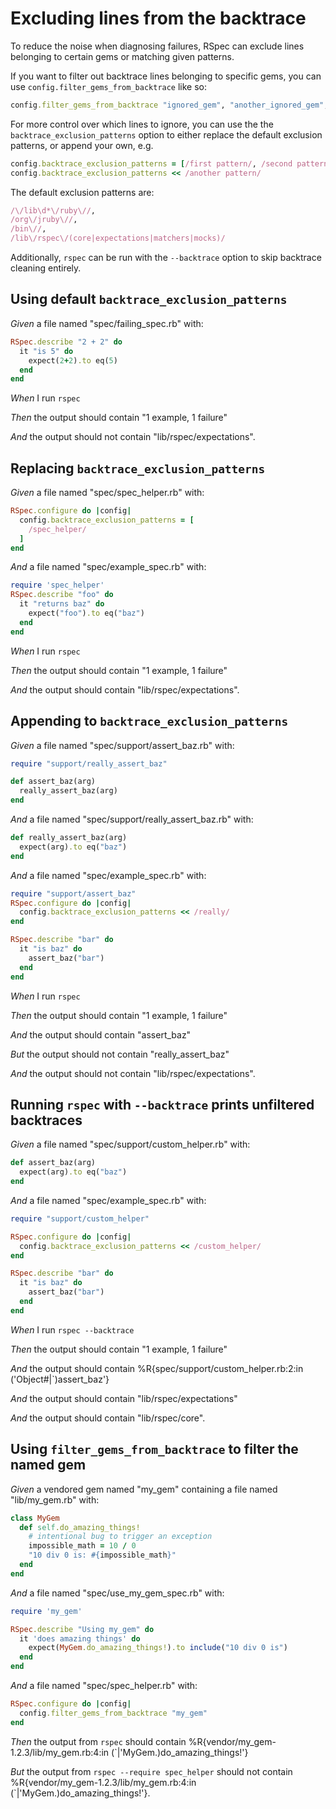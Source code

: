 # Excluding lines from the backtrace

To reduce the noise when diagnosing failures, RSpec can exclude lines belonging to certain gems or matching given patterns.

  If you want to filter out backtrace lines belonging to specific gems, you can use `config.filter_gems_from_backtrace` like so:

  ```ruby
  config.filter_gems_from_backtrace "ignored_gem", "another_ignored_gem",
  ```

  For more control over which lines to ignore, you can use the the `backtrace_exclusion_patterns` option to either replace the default exclusion patterns, or append your own, e.g.

  ```ruby
  config.backtrace_exclusion_patterns = [/first pattern/, /second pattern/]
  config.backtrace_exclusion_patterns << /another pattern/
  ```

  The default exclusion patterns are:

  ```ruby
  /\/lib\d*\/ruby\//,
  /org\/jruby\//,
  /bin\//,
  /lib\/rspec\/(core|expectations|matchers|mocks)/
  ```

  Additionally, `rspec` can be run with the `--backtrace` option to skip backtrace cleaning entirely.

## Using default `backtrace_exclusion_patterns`

_Given_ a file named "spec/failing_spec.rb" with:

```ruby
RSpec.describe "2 + 2" do
  it "is 5" do
    expect(2+2).to eq(5)
  end
end
```

_When_ I run `rspec`

_Then_ the output should contain "1 example, 1 failure"

_And_ the output should not contain "lib/rspec/expectations".

## Replacing `backtrace_exclusion_patterns`

_Given_ a file named "spec/spec_helper.rb" with:

```ruby
RSpec.configure do |config|
  config.backtrace_exclusion_patterns = [
    /spec_helper/
  ]
end
```

_And_ a file named "spec/example_spec.rb" with:

```ruby
require 'spec_helper'
RSpec.describe "foo" do
  it "returns baz" do
    expect("foo").to eq("baz")
  end
end
```

_When_ I run `rspec`

_Then_ the output should contain "1 example, 1 failure"

_And_ the output should contain "lib/rspec/expectations".

## Appending to `backtrace_exclusion_patterns`

_Given_ a file named "spec/support/assert_baz.rb" with:

```ruby
require "support/really_assert_baz"

def assert_baz(arg)
  really_assert_baz(arg)
end
```

_And_ a file named "spec/support/really_assert_baz.rb" with:

```ruby
def really_assert_baz(arg)
  expect(arg).to eq("baz")
end
```

_And_ a file named "spec/example_spec.rb" with:

```ruby
require "support/assert_baz"
RSpec.configure do |config|
  config.backtrace_exclusion_patterns << /really/
end

RSpec.describe "bar" do
  it "is baz" do
    assert_baz("bar")
  end
end
```

_When_ I run `rspec`

_Then_ the output should contain "1 example, 1 failure"

_And_ the output should contain "assert_baz"

_But_ the output should not contain "really_assert_baz"

_And_ the output should not contain "lib/rspec/expectations".

## Running `rspec` with `--backtrace` prints unfiltered backtraces

_Given_ a file named "spec/support/custom_helper.rb" with:

```ruby
def assert_baz(arg)
  expect(arg).to eq("baz")
end
```

_And_ a file named "spec/example_spec.rb" with:

```ruby
require "support/custom_helper"

RSpec.configure do |config|
  config.backtrace_exclusion_patterns << /custom_helper/
end

RSpec.describe "bar" do
  it "is baz" do
    assert_baz("bar")
  end
end
```

_When_ I run `rspec --backtrace`

_Then_ the output should contain "1 example, 1 failure"

_And_ the output should contain %R{spec/support/custom_helper.rb:2:in ('Object#|`)assert_baz'}

_And_ the output should contain "lib/rspec/expectations"

_And_ the output should contain "lib/rspec/core".

## Using `filter_gems_from_backtrace` to filter the named gem

_Given_ a vendored gem named "my_gem" containing a file named "lib/my_gem.rb" with:

```ruby
class MyGem
  def self.do_amazing_things!
    # intentional bug to trigger an exception
    impossible_math = 10 / 0
    "10 div 0 is: #{impossible_math}"
  end
end
```

_And_ a file named "spec/use_my_gem_spec.rb" with:

```ruby
require 'my_gem'

RSpec.describe "Using my_gem" do
  it 'does amazing things' do
    expect(MyGem.do_amazing_things!).to include("10 div 0 is")
  end
end
```

_And_ a file named "spec/spec_helper.rb" with:

```ruby
RSpec.configure do |config|
  config.filter_gems_from_backtrace "my_gem"
end
```

_Then_ the output from `rspec` should contain %R{vendor/my_gem-1.2.3/lib/my_gem.rb:4:in (`|'MyGem\.)do_amazing_things!'}

_But_ the output from `rspec --require spec_helper` should not contain %R{vendor/my_gem-1.2.3/lib/my_gem.rb:4:in (`|'MyGem\.)do_amazing_things!'}.
